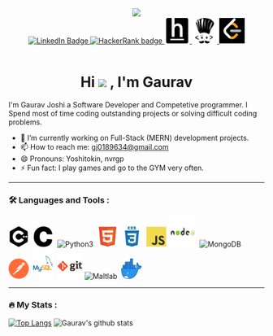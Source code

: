 <div id="header" align="center">
<img src="https://media.giphy.com/media/M9gbBd9nbDrOTu1Mqx/giphy.gif" width="100px"/>
<div id="badges">
<a href="https://www.linkedin.com/in/gaurav-joshi-a41686150/" target="_blank">
<img src="https://upload.wikimedia.org/wikipedia/commons/8/81/LinkedIn_icon.svg"  width="50px"alt="LinkedIn Badge"/>
</a>
 <a href="https://www.hackerrank.com/gj0189634" target="_blank">
  <img src="https://upload.wikimedia.org/wikipedia/commons/6/6a/Hackerrank_meaningful_logo.svg" width ="50px" alt="HackerRank badge"/ >
 </a>
 <a href="https://www.hackerearth.com/@gj0189634" target="_blank">
  <img src="https://raw.githubusercontent.com/Gaurav-99/Gaurav-99/a64231ff66db52f99d5f13c9ab9e5499f799687c/img/hackerearth.svg" width ="50px" alt="HackerEarth badge"/ >
 </a>
  <a href="https://www.codechef.com/users/gaura_joshi_99" target="_blank">
  <img src="https://raw.githubusercontent.com/Gaurav-99/Gaurav-99/a64231ff66db52f99d5f13c9ab9e5499f799687c/img/codechef.svg" width ="50px" alt="Codechef badge"/ >
 </a>
  <a href="https://leetcode.com/yoshitokin/" target="_blank">
  <img src="https://github.com/Gaurav-99/Gaurav-99/blob/main/img/leetcode.png?raw=true" width ="50px" alt="Leetcode badge"/ >
 </a>
</div>
 <img id="badges" src="https://visitor-badge.glitch.me/badge?page_id=Gaurav-99.Gaurav-99" alt=""/>
 <h1>
  Hi
  <img src="https://media.giphy.com/media/hvRJCLFzcasrR4ia7z/giphy.gif" width="30px"/>
  , I'm Gaurav
</h1>
</div>

<p align="centre">I'm Gaurav Joshi a Software Developer and Competetive programmer. I Spend most of time coding outstanding projects or solving difficult coding problems.</p>


<!-- TODO: Add last video link -->

- 🔭 I’m currently working on Full-Stack (MERN) development projects.
- 📫 How to reach me: gj0189634@gmail.com
- 😄 Pronouns: Yoshitokin, nvrgp
- ⚡ Fun fact: I play games and go to the GYM very often.

<!--
:mailbox: Reach me out!

[![Linkedin Badge](https://img.shields.io/badge/-Gaurav-0e76a8?style=flat&labelColor=0e76a8&logo=linkedin&logoColor=white)](https://www.linkedin.com/in/gaurav-joshi-a41686150/) [![Mail Badge](https://img.shields.io/badge/-gaurav-c0392b?style=flat&labelColor=c0392b&logo=gmail&logoColor=white)](mailto:gj0189634@gmail.com)
-->
---

### :hammer_and_wrench: Languages and Tools :
<div>
  <img src="https://raw.githubusercontent.com/Gaurav-99/Gaurav-99/598584a4165e41e69c2914f91b086c359c9fe68a/img/cplusplus.svg" title="Cpp" alt="Cpp" width="40" height="40"/>&nbsp;
  <img src="https://raw.githubusercontent.com/Gaurav-99/Gaurav-99/598584a4165e41e69c2914f91b086c359c9fe68a/img/c.svg" title="C" alt="C" width="40" height="40"/>&nbsp;
  <img src="https://upload.wikimedia.org/wikipedia/commons/c/c3/Python-logo-notext.svg" title="Python3" alt="Python3" width="40" height="40"/>&nbsp;
 <img src="https://github.com/devicons/devicon/blob/master/icons/html5/html5-original.svg" title="HTML5" alt="HTML" width="40" height="40"/>&nbsp;
  <img src="https://github.com/devicons/devicon/blob/master/icons/css3/css3-plain-wordmark.svg"  title="CSS3" alt="CSS" width="40" height="40"/>&nbsp;
  <img src="https://github.com/devicons/devicon/blob/master/icons/javascript/javascript-original.svg" title="JavaScript" alt="JavaScript" width="40" height="40"/>&nbsp;
 <img src="https://github.com/devicons/devicon/blob/master/icons/nodejs/nodejs-original-wordmark.svg" title="NodeJS" alt="NodeJS" width="50" height="60"/>&nbsp;
 <img src="https://upload.wikimedia.org/wikipedia/commons/thumb/f/f9/Antu_mongodb.svg/640px-Antu_mongodb.svg.png" title="MongoDB" alt="MongoDB" width="40" height="40"/>&nbsp;
 <img src="https://raw.githubusercontent.com/Gaurav-99/Gaurav-99/main/img/postman.png" title="Postman" alt="Postman" width="40" height="40"/>&nbsp;
  <img src="https://github.com/devicons/devicon/blob/master/icons/mysql/mysql-original-wordmark.svg" title="MySQL"  alt="MySQL" width="40" height="60"/>&nbsp;
  <img src="https://github.com/devicons/devicon/blob/master/icons/git/git-original-wordmark.svg" title="Git" **alt="Git" width="50" height="50"/>
 <img src="https://upload.wikimedia.org/wikipedia/commons/thumb/2/21/Matlab_Logo.png/640px-Matlab_Logo.png" title="Maltlab" alt="Maltlab" width="40" height="40"/>&nbsp;
 <img src="https://raw.githubusercontent.com/Gaurav-99/Gaurav-99/main/img/docker-logo.webp" title="Docker" alt="Docker" width="40" height="40"/>&nbsp;
</div>

---

### :fire: My Stats :

[![Top Langs](https://github-readme-stats.vercel.app/api/top-langs/?username=Gaurav-99&&hide=css&layout=compact&theme=blueberry)](https://github.com/anuraghazra/github-readme-stats)&nbsp;![Gaurav's github stats](https://github-readme-stats.vercel.app/api?username=Gaurav-99&count_private=true&theme=radical&hide=contribs,prs)

<!--- 

#### Coding Stats

#### Github Stats

<details>
<summary>
  More stuff about me
</summary>
 
</details>

--->
